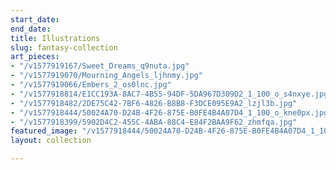 ```yaml
---
start_date: 
end_date: 
title: Illustrations
slug: fantasy-collection
art_pieces:
- "/v1577919167/Sweet_Dreams_q9nuta.jpg"
- "/v1577919070/Mourning_Angels_ljhnmy.jpg"
- "/v1577919066/Embers_2_os0lnc.jpg"
- "/v1577918814/E1CC193A-8AC7-4B55-94DF-5DA967D309D2_1_100_o_s4nxye.jpg"
- "/v1577918482/2DE75C42-7BF6-4826-B8B8-F3DCE095E9A2_lzjl3b.jpg"
- "/v1577918444/50024A70-D24B-4F26-875E-B0FE4B4A07D4_1_100_o_kne0px.jpg"
- "/v1577918399/5902D4C2-455C-4ABA-88C4-E84F2BAA9F62_zhmfqa.jpg"
featured_image: "/v1577918444/50024A70-D24B-4F26-875E-B0FE4B4A07D4_1_100_o_kne0px.jpg"
layout: collection

---
```

